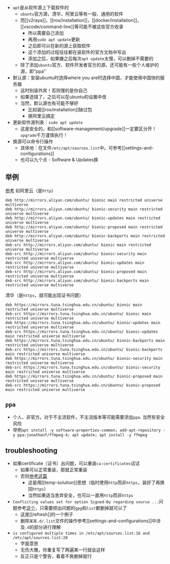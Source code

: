 - `apt`是从软件源上下载软件的
  - `ubuntu`官方源，清华，阿里云等有一般、通用的软件
  - 而[[v2raya]]，[[ros/installation]]，[[docker/installation]]，[[vscode/command-line]]等可能不被这些官方收录
    - 所以需要自己添加
    - 再用`sudo apt update`更新
    - 之后即可以在新的源上获取软件
    - 这个添加的过程往往都在装软件的官方文档中写出
    - 添加之后，如果嫌之后每次`apt update`太慢，可以删掉不需要的
  - 除了添加`ubuntu`官方、软件开发者官方的源，还可能有一些个人维护的源，即“ppa”
- 默认源：安装ubuntu时选择where you are时选择中国，才能使用中国快的服务器
  - 这时别装外宾！否则慢的是你自己
  - 如果选错了，之后可以在ubuntu的设置中改
  - 当然，默认源也有可能不够好
    - 比如装[[ros/installation]]缺过包
    - 换阿里云搞定
- 更新软件源列表：`sudo apt update`
  - 这是安全的，和[[software-management/upgrade]]一定要区分开！`upgrade`千万谨慎执行！
- 换源可以命令行操作
  - 具体地：在文件`/etc/apt/sources.list`中。可参考[[settings-and-configurations]]
  - 也可以九个点 - Software & Updates换
## 举例
[参考](https://blog.csdn.net/sigmarising/article/details/84778296)
如阿里云（是`http`）
```text
deb http://mirrors.aliyun.com/ubuntu/ bionic main restricted universe multiverse
deb http://mirrors.aliyun.com/ubuntu/ bionic-security main restricted universe multiverse
deb http://mirrors.aliyun.com/ubuntu/ bionic-updates main restricted universe multiverse
deb http://mirrors.aliyun.com/ubuntu/ bionic-proposed main restricted universe multiverse
deb http://mirrors.aliyun.com/ubuntu/ bionic-backports main restricted universe multiverse
deb-src http://mirrors.aliyun.com/ubuntu/ bionic main restricted universe multiverse
deb-src http://mirrors.aliyun.com/ubuntu/ bionic-security main restricted universe multiverse
deb-src http://mirrors.aliyun.com/ubuntu/ bionic-updates main restricted universe multiverse
deb-src http://mirrors.aliyun.com/ubuntu/ bionic-proposed main restricted universe multiverse
deb-src http://mirrors.aliyun.com/ubuntu/ bionic-backports main restricted universe multiverse
```
清华（是`https`，就可能出现证书问题）
```text
deb https://mirrors.tuna.tsinghua.edu.cn/ubuntu/ bionic main restricted universe multiverse
deb-src https://mirrors.tuna.tsinghua.edu.cn/ubuntu/ bionic main restricted universe multiverse
deb https://mirrors.tuna.tsinghua.edu.cn/ubuntu/ bionic-updates main restricted universe multiverse
deb-src https://mirrors.tuna.tsinghua.edu.cn/ubuntu/ bionic-updates main restricted universe multiverse
deb https://mirrors.tuna.tsinghua.edu.cn/ubuntu/ bionic-backports main restricted universe multiverse
deb-src https://mirrors.tuna.tsinghua.edu.cn/ubuntu/ bionic-backports main restricted universe multiverse
deb https://mirrors.tuna.tsinghua.edu.cn/ubuntu/ bionic-security main restricted universe multiverse
deb-src https://mirrors.tuna.tsinghua.edu.cn/ubuntu/ bionic-security main restricted universe multiverse
deb https://mirrors.tuna.tsinghua.edu.cn/ubuntu/ bionic-proposed main restricted universe multiverse
deb-src https://mirrors.tuna.tsinghua.edu.cn/ubuntu/ bionic-proposed main restricted universe multiverse
```
## `ppa`
- 个人、非官方。对于不主流软件，不主流版本等可能需要添加`ppa`. 当然有安全风险
- 举例`apt install -y software-properties-common; add-apt-repository -y ppa:jonathonf/ffmpeg-4; apt update; apt install -y ffmpeg`
## troubleshooting
- 如果certificate（证书）出问题，可以重装`ca-certificates`试试
  - 如果可以正常重装，那就正常重装
  - 否则[参考这篇](https://blog.csdn.net/Chaowanq/article/details/121559709)
    - 这是用[[temp-solution]]思想（临时使用`http`而非`https`，装好了再换回`https`）
    - 当然如果适当舍弃安全，也可以一直用`http`而非`https`
- `Conflicting values set for option Signed-By regarding source ...`问题参考[这个](https://askubuntu.com/questions/1329308/sudo-apt-get-returns-conflicting-values-set-for-option-signed-by-regarding-s)，只需要把出问题的`gpg`和`list`都删掉就可以了
  - 这是[[refresh]]的一个例子
  - 删除`某某.d/.list`文件的操作参考[[settings-and-configurations]]中涉及`.d`的部分进行理解
- `is configured multiple times in /etc/apt/sources.list:16 and /etc/apt/sources.list:20`
  - 字面意思
  - 无伤大雅，你重复写了两遍某一行就会这样
  - 反正只是个警告，看着不爽删掉就行